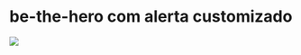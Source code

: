 # be-the-hero com alerta customizado

<img width="auto" src="https://github.com/padua-matheus13/be-the-hero/blob/alert-custom/print/Simulator%20Screen%20Shot%20-%20iPhone%2012%20-%202021-06-26%20at%2013.59.54.png">
